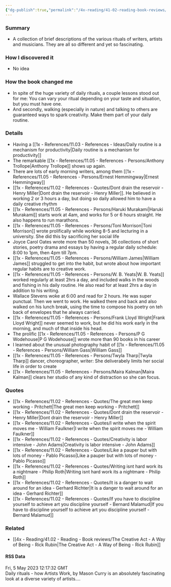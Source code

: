 ```yaml
---
{"dg-publish":true,"permalink":"/4x-reading/41-02-reading-book-reviews/daily-rituals-how-artists-work-by-mason-currey/","title":"Daily Rituals How Artists Work by Mason Currey","dgShowBacklinks":false}
---
```



### Summary
- A collection of brief descriptions of the various rituals of writers, artists and musicians. They are all so different and yet so fascinating.

### How I discovered it
- No idea

### How the book changed me
- In spite of the huge variety of daily rituals, a couple lessons stood out for me: You can vary your ritual depending on your taste and situation, but you must have one. 
- And secondly, walking (especially in nature) and talking to others are guaranteed ways to spark creativity. Make them part of your daily routine.

### Details
- Having a [[1x - References/11.03 - References - Ideas/Daily routine is a mechanism for productivity\|Daily routine is a mechanism for productivity]]
- The remarkable [[1x - References/11.05 - References - Persons/Anthony Trollope\|Anthony Trollope]] shows up again.
- There are lots of early morning writers, among them [[1x - References/11.05 - References - Persons/Ernest Hemmingway\|Ernest Hemmingway]]
- [[1x - References/11.02 - References - Quotes/Dont drain the reservoir - Henry Miller\|Dont drain the reservoir - Henry Miller]]. He believed in working 2 or 3 hours a day, but doing so daily allowed him to have a daily creative rhythm
- [[1x - References/11.05 - References - Persons/Haruki Murakami\|Haruki Murakami]] starts work at 4am, and works for 5 or 6 hours straight. He also happens to run marathons.
- [[1x - References/11.05 - References - Persons/Toni Morrison\|Toni Morrison]] wrote prolifically while working 8-5 and lecturing in a university. She did this by sacrificing her social life
- Joyce Carol Oates wrote more than 50 novels, 36 collections of short stories, poetry drama and essays by having a regular daily schedule: 8:00 to 1pm, then 4pm till 7pm.
- [[1x - References/11.05 - References - Persons/William James\|William James]] struggled to get into the habit, but wrote about how important regular habits are to creative work.
- [[1x - References/11.05 - References - Persons/W. B. Yeats\|W. B. Yeats]] worked regularly at least 2hrs a day, and included walks in the woods and fishing in his daily routine. He also read for at least 2hrs a day in addition to his writing.
- Wallace Stevens woke at 6:00 and read for 2 hours. He was super punctual. Then we went to work. He walked there and back and also walked on his lunch break, using the time to compose his poetry on teh back of envelopes that he always carried.
- [[1x - References/11.05 - References - Persons/Frank Lloyd Wright\|Frank Lloyd Wright]] never seemed to work, but he did his work early in the morning, and much of that inside his head.
- The prolific [[1x - References/11.05 - References - Persons/P G Wodehouse\|P G Wodehouse]] wrote more than 90 books in his career
- I learned about the unusual photography habit of [[1x - References/11.05 - References - Persons/William Gass\|William Gass]]
- [[1x - References/11.05 - References - Persons/Twyla Tharp\|Twyla Tharp]] dancer, choreographer, writer: She deliverabely limits her social life in order to create
- [[1x - References/11.05 - References - Persons/Maira Kalman\|Maira Kalman]] clears her studio of any kind of distraction so she can focus.

### Quotes
- [[1x - References/11.02 - References - Quotes/The great men keep working - Pritchett\|The great men keep working - Pritchett]]
- [[1x - References/11.02 - References - Quotes/Dont drain the reservoir - Henry Miller\|Dont drain the reservoir - Henry Miller]]
- [[1x - References/11.02 - References - Quotes/I write when the spirit moves me - William Faulkner\|I write when the spirit moves me - William Faulkner]]
- [[1x - References/11.02 - References - Quotes/Creativity is labor intensive - John Adams\|Creativity is labor intensive - John Adams]]
- [[1x - References/11.02 - References - Quotes/Like a pauper but with lots of money - Pablo Picasso\|Like a pauper but with lots of money - Pablo Picasso]]
- [[1x - References/11.02 - References - Quotes/Writing isnt hard work its a nightmare - Philip Roth\|Writing isnt hard work its a nightmare - Philip Roth]]
- [[1x - References/11.02 - References - Quotes/It is a danger to wait around for an idea - Gerhard Richter\|It is a danger to wait around for an idea - Gerhard Richter]]
- [[1x - References/11.02 - References - Quotes/If you have to discipline yourself to achieve art you discipline yourself - Bernard Malamud\|If you have to discipline yourself to achieve art you discipline yourself - Bernard Malamud]]

### Related
- [[4x - Reading/41.02 - Reading - Book reviews/The Creative Act - A Way of Being - Rick Rubin\|The Creative Act - A Way of Being - Rick Rubin]]

#### RSS Data
<div class='date'>Fri, 5 May 2023 12:17:32 GMT</div>
<div class='description'>Daily rituals - how Artists Work, by Mason Curry is an absolutely fascinating look at a diverse variety of artists....</div>
